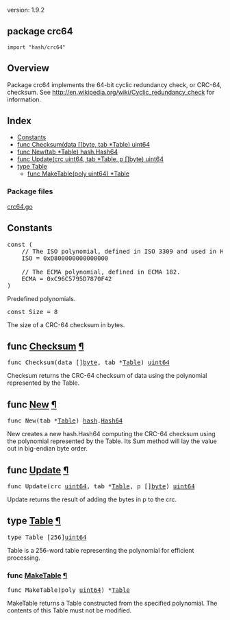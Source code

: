 version: 1.9.2
## package crc64

  `import "hash/crc64"`

## Overview

Package crc64 implements the 64-bit cyclic redundancy check, or CRC-64,
checksum. See http://en.wikipedia.org/wiki/Cyclic_redundancy_check for
information.

## Index

- [Constants](#pkg-constants)
- [func Checksum(data []byte, tab *Table) uint64](#Checksum)
- [func New(tab *Table) hash.Hash64](#New)
- [func Update(crc uint64, tab *Table, p []byte) uint64](#Update)
- [type Table](#Table)
  - [func MakeTable(poly uint64) *Table](#MakeTable)

### Package files
 [crc64.go](//github.com/golang/go/blob/2ea7d3461bb41d0ae12b56ee52d43314bcdb97f9/src/hash/crc64/crc64.go)

<h2 id="pkg-constants">Constants</h2>

<pre>const (
    <span class="comment">// The ISO polynomial, defined in ISO 3309 and used in HDLC.</span>
    <span id="ISO">ISO</span> = 0xD800000000000000

    <span class="comment">// The ECMA polynomial, defined in ECMA 182.</span>
    <span id="ECMA">ECMA</span> = 0xC96C5795D7870F42
)</pre>

Predefined polynomials.

<pre>const <span id="Size">Size</span> = 8</pre>

The size of a CRC-64 checksum in bytes.

<h2 id="Checksum">func <a href="//github.com/golang/go/blob/2ea7d3461bb41d0ae12b56ee52d43314bcdb97f9/src/hash/crc64/crc64.go#L137">Checksum</a>
    <a href="#Checksum">¶</a></h2>
<pre>func Checksum(data []<a href="/builtin/#byte">byte</a>, tab *<a href="#Table">Table</a>) <a href="/builtin/#uint64">uint64</a></pre>

Checksum returns the CRC-64 checksum of data using the polynomial represented by
the Table.

<h2 id="New">func <a href="//github.com/golang/go/blob/2ea7d3461bb41d0ae12b56ee52d43314bcdb97f9/src/hash/crc64/crc64.go#L73">New</a>
    <a href="#New">¶</a></h2>
<pre>func New(tab *<a href="#Table">Table</a>) <a href="/hash/">hash</a>.<a href="/hash/#Hash64">Hash64</a></pre>

New creates a new hash.Hash64 computing the CRC-64 checksum using the polynomial
represented by the Table. Its Sum method will lay the value out in big-endian
byte order.

<h2 id="Update">func <a href="//github.com/golang/go/blob/2ea7d3461bb41d0ae12b56ee52d43314bcdb97f9/src/hash/crc64/crc64.go#L119">Update</a>
    <a href="#Update">¶</a></h2>
<pre>func Update(crc <a href="/builtin/#uint64">uint64</a>, tab *<a href="#Table">Table</a>, p []<a href="/builtin/#byte">byte</a>) <a href="/builtin/#uint64">uint64</a></pre>

Update returns the result of adding the bytes in p to the crc.

<h2 id="Table">type <a href="//github.com/golang/go/blob/2ea7d3461bb41d0ae12b56ee52d43314bcdb97f9/src/hash/crc64/crc64.go#L15">Table</a>
    <a href="#Table">¶</a></h2>
<pre>type Table [256]<a href="/builtin/#uint64">uint64</a></pre>

Table is a 256-word table representing the polynomial for efficient processing.

<h3 id="MakeTable">func <a href="//github.com/golang/go/blob/2ea7d3461bb41d0ae12b56ee52d43314bcdb97f9/src/hash/crc64/crc64.go#L24">MakeTable</a>
    <a href="#MakeTable">¶</a></h3>
<pre>func MakeTable(poly <a href="/builtin/#uint64">uint64</a>) *<a href="#Table">Table</a></pre>

MakeTable returns a Table constructed from the specified polynomial. The
contents of this Table must not be modified.


